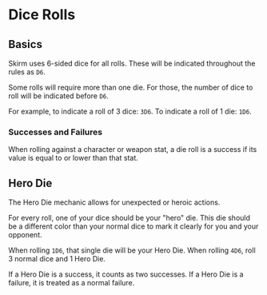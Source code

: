 # Dice Rolls

## Basics

Skirm uses 6-sided dice for all rolls. These will be indicated throughout the rules as `D6`.

Some rolls will require more than one die. For those, the number of dice to roll will be indicated before `D6`. 

For example, to indicate a roll of 3 dice: `3D6`. To indicate a roll of 1 die: `1D6`.

### Successes and Failures

When rolling against a character or weapon stat, a die roll is a success if its value is equal to or lower than that stat.

## Hero Die

The Hero Die mechanic allows for unexpected or heroic actions.

For every roll, one of your dice should be your "hero" die. This die should be a different color than your normal dice to mark it clearly for you and your opponent.

When rolling `1D6`, that single die will be your Hero Die. When rolling `4D6`, roll 3 normal dice and 1 Hero Die.

If a Hero Die is a success, it counts as two successes. If a Hero Die is a failure, it is treated as a normal failure.
